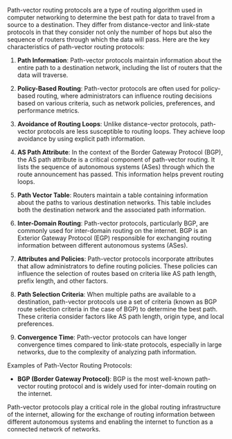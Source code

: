 Path-vector routing protocols are a type of routing algorithm used in computer networking to determine the best path for data to travel from a source to a destination. They differ from distance-vector and link-state protocols in that they consider not only the number of hops but also the sequence of routers through which the data will pass. Here are the key characteristics of path-vector routing protocols:

1. **Path Information**: Path-vector protocols maintain information about the entire path to a destination network, including the list of routers that the data will traverse.

2. **Policy-Based Routing**: Path-vector protocols are often used for policy-based routing, where administrators can influence routing decisions based on various criteria, such as network policies, preferences, and performance metrics.

3. **Avoidance of Routing Loops**: Unlike distance-vector protocols, path-vector protocols are less susceptible to routing loops. They achieve loop avoidance by using explicit path information.

4. **AS Path Attribute**: In the context of the Border Gateway Protocol (BGP), the AS path attribute is a critical component of path-vector routing. It lists the sequence of autonomous systems (ASes) through which the route announcement has passed. This information helps prevent routing loops.

5. **Path Vector Table**: Routers maintain a table containing information about the paths to various destination networks. This table includes both the destination network and the associated path information.

6. **Inter-Domain Routing**: Path-vector protocols, particularly BGP, are commonly used for inter-domain routing on the internet. BGP is an Exterior Gateway Protocol (EGP) responsible for exchanging routing information between different autonomous systems (ASes).

7. **Attributes and Policies**: Path-vector protocols incorporate attributes that allow administrators to define routing policies. These policies can influence the selection of routes based on criteria like AS path length, prefix length, and other factors.

8. **Path Selection Criteria**: When multiple paths are available to a destination, path-vector protocols use a set of criteria (known as BGP route selection criteria in the case of BGP) to determine the best path. These criteria consider factors like AS path length, origin type, and local preferences.

9. **Convergence Time**: Path-vector protocols can have longer convergence times compared to link-state protocols, especially in large networks, due to the complexity of analyzing path information.

Examples of Path-Vector Routing Protocols:

- **BGP (Border Gateway Protocol)**: BGP is the most well-known path-vector routing protocol and is widely used for inter-domain routing on the internet.

Path-vector protocols play a critical role in the global routing infrastructure of the internet, allowing for the exchange of routing information between different autonomous systems and enabling the internet to function as a connected network of networks.
